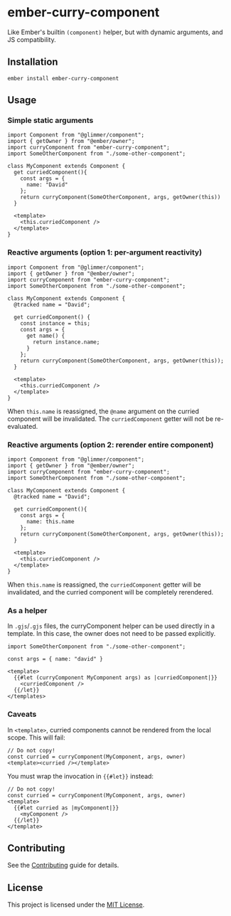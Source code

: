 # ember-curry-component

Like Ember's builtin `(component)` helper, but with dynamic arguments, and JS compatibility.

## Installation

```
ember install ember-curry-component
```

## Usage

### Simple static arguments

```gjs
import Component from "@glimmer/component";
import { getOwner } from "@ember/owner";
import curryComponent from "ember-curry-component";
import SomeOtherComponent from "./some-other-component";

class MyComponent extends Component {
  get curriedComponent(){
    const args = {
      name: "David"
    };
    return curryComponent(SomeOtherComponent, args, getOwner(this))
  }

  <template>
    <this.curriedComponent />
  </template>
}
```

### Reactive arguments (option 1: per-argument reactivity)

```gjs
import Component from "@glimmer/component";
import { getOwner } from "@ember/owner";
import curryComponent from "ember-curry-component";
import SomeOtherComponent from "./some-other-component";

class MyComponent extends Component {
  @tracked name = "David";

  get curriedComponent() {
    const instance = this;
    const args = {
      get name() {
        return instance.name;
      }
    };
    return curryComponent(SomeOtherComponent, args, getOwner(this));
  }

  <template>
    <this.curriedComponent />
  </template>
}
```
When `this.name` is reassigned, the `@name` argument on the curried component will be invalidated. The `curriedComponent` getter will not be re-evaluated.

### Reactive arguments (option 2: rerender entire component)

```gjs
import Component from "@glimmer/component";
import { getOwner } from "@ember/owner";
import curryComponent from "ember-curry-component";
import SomeOtherComponent from "./some-other-component";

class MyComponent extends Component {
  @tracked name = "David";

  get curriedComponent(){
    const args = {
      name: this.name
    };
    return curryComponent(SomeOtherComponent, args, getOwner(this));
  }

  <template>
    <this.curriedComponent />
  </template>
}
```
When `this.name` is reassigned, the `curriedComponent` getter will be invalidated, and the curried component will be completely rerendered.

### As a helper

In `.gjs`/`.gjs` files, the curryComponent helper can be used directly in a template. In this case, the owner does not need to be passed explicitly.

```gjs
import SomeOtherComponent from "./some-other-component";

const args = { name: "david" }

<template>
  {{#let (curryComponent MyComponent args) as |curriedComponent|}}
    <curriedComponent />
  {{/let}}
</templates>
```

### Caveats

In `<template>`, curried components cannot be rendered from the local scope. This will fail:

```gjs
// Do not copy!
const curried = curryComponent(MyComponent, args, owner)
<template><curried /></template>
```
You must wrap the invocation in `{{#let}}` instead:
```gjs
// Do not copy!
const curried = curryComponent(MyComponent, args, owner)
<template>
  {{#let curried as |myComponent|}}
    <myComponent />
  {{/let}}
</template>
```

## Contributing

See the [Contributing](CONTRIBUTING.md) guide for details.

## License

This project is licensed under the [MIT License](LICENSE.md).

